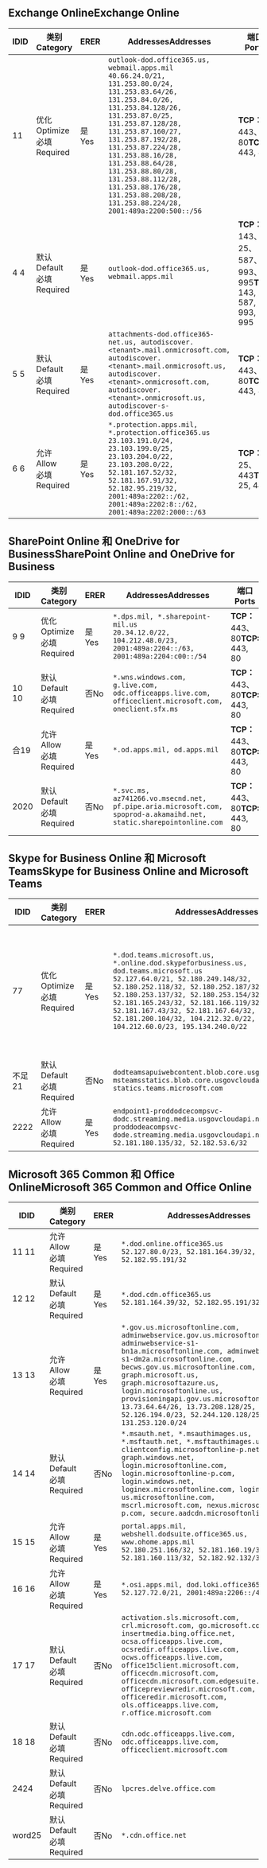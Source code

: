 <!--THIS FILE IS AUTOMATICALLY GENERATED. MANUAL CHANGES WILL BE OVERWRITTEN.-->
<!--Please contact the Office 365 Endpoints team with any questions.-->
<!--USGovDoD endpoints version 2020012800-->
<!--File generated 2020-01-28 11:00:16.1582-->

## <a name="exchange-online"></a><span data-ttu-id="15c27-101">Exchange Online</span><span class="sxs-lookup"><span data-stu-id="15c27-101">Exchange Online</span></span>

<span data-ttu-id="15c27-102">ID</span><span class="sxs-lookup"><span data-stu-id="15c27-102">ID</span></span> | <span data-ttu-id="15c27-103">类别</span><span class="sxs-lookup"><span data-stu-id="15c27-103">Category</span></span> | <span data-ttu-id="15c27-104">ER</span><span class="sxs-lookup"><span data-stu-id="15c27-104">ER</span></span> | <span data-ttu-id="15c27-105">Addresses</span><span class="sxs-lookup"><span data-stu-id="15c27-105">Addresses</span></span> | <span data-ttu-id="15c27-106">端口</span><span class="sxs-lookup"><span data-stu-id="15c27-106">Ports</span></span>
-- | -------------------- | --- | ---------------------------------------------------------------------------------------------------------------------------------------------------------------------------------------------------------------------------------------------------------------------------------------------------------------------------------------------------------------------------------------------- | -------------------------------
<span data-ttu-id="15c27-107">1</span><span class="sxs-lookup"><span data-stu-id="15c27-107">1</span></span> | <span data-ttu-id="15c27-108">优化</span><span class="sxs-lookup"><span data-stu-id="15c27-108">Optimize</span></span><BR><span data-ttu-id="15c27-109">必填</span><span class="sxs-lookup"><span data-stu-id="15c27-109">Required</span></span> | <span data-ttu-id="15c27-110">是</span><span class="sxs-lookup"><span data-stu-id="15c27-110">Yes</span></span> | `outlook-dod.office365.us, webmail.apps.mil`<BR>`40.66.24.0/21, 131.253.80.0/24, 131.253.83.64/26, 131.253.84.0/26, 131.253.84.128/26, 131.253.87.0/25, 131.253.87.128/28, 131.253.87.160/27, 131.253.87.192/28, 131.253.87.224/28, 131.253.88.16/28, 131.253.88.64/28, 131.253.88.80/28, 131.253.88.112/28, 131.253.88.176/28, 131.253.88.208/28, 131.253.88.224/28, 2001:489a:2200:500::/56` | <span data-ttu-id="15c27-111">**TCP：** 443、80</span><span class="sxs-lookup"><span data-stu-id="15c27-111">**TCP:** 443, 80</span></span>
<span data-ttu-id="15c27-112">4 </span><span class="sxs-lookup"><span data-stu-id="15c27-112">4</span></span> | <span data-ttu-id="15c27-113">默认</span><span class="sxs-lookup"><span data-stu-id="15c27-113">Default</span></span><BR><span data-ttu-id="15c27-114">必填</span><span class="sxs-lookup"><span data-stu-id="15c27-114">Required</span></span> | <span data-ttu-id="15c27-115">是</span><span class="sxs-lookup"><span data-stu-id="15c27-115">Yes</span></span> | `outlook-dod.office365.us, webmail.apps.mil` | <span data-ttu-id="15c27-116">**TCP：** 143、25、587、993、995</span><span class="sxs-lookup"><span data-stu-id="15c27-116">**TCP:** 143, 25, 587, 993, 995</span></span>
<span data-ttu-id="15c27-117">5 </span><span class="sxs-lookup"><span data-stu-id="15c27-117">5</span></span> | <span data-ttu-id="15c27-118">默认</span><span class="sxs-lookup"><span data-stu-id="15c27-118">Default</span></span><BR><span data-ttu-id="15c27-119">必填</span><span class="sxs-lookup"><span data-stu-id="15c27-119">Required</span></span> | <span data-ttu-id="15c27-120">是</span><span class="sxs-lookup"><span data-stu-id="15c27-120">Yes</span></span> | `attachments-dod.office365-net.us, autodiscover.<tenant>.mail.onmicrosoft.com, autodiscover.<tenant>.mail.onmicrosoft.us, autodiscover.<tenant>.onmicrosoft.com, autodiscover.<tenant>.onmicrosoft.us, autodiscover-s-dod.office365.us` | <span data-ttu-id="15c27-121">**TCP：** 443、80</span><span class="sxs-lookup"><span data-stu-id="15c27-121">**TCP:** 443, 80</span></span>
<span data-ttu-id="15c27-122">6 </span><span class="sxs-lookup"><span data-stu-id="15c27-122">6</span></span> | <span data-ttu-id="15c27-123">允许</span><span class="sxs-lookup"><span data-stu-id="15c27-123">Allow</span></span><BR><span data-ttu-id="15c27-124">必填</span><span class="sxs-lookup"><span data-stu-id="15c27-124">Required</span></span> | <span data-ttu-id="15c27-125">是</span><span class="sxs-lookup"><span data-stu-id="15c27-125">Yes</span></span> | `*.protection.apps.mil, *.protection.office365.us`<BR>`23.103.191.0/24, 23.103.199.0/25, 23.103.204.0/22, 23.103.208.0/22, 52.181.167.52/32, 52.181.167.91/32, 52.182.95.219/32, 2001:489a:2202::/62, 2001:489a:2202:8::/62, 2001:489a:2202:2000::/63` | <span data-ttu-id="15c27-126">**TCP：** 25、443</span><span class="sxs-lookup"><span data-stu-id="15c27-126">**TCP:** 25, 443</span></span>

## <a name="sharepoint-online-and-onedrive-for-business"></a><span data-ttu-id="15c27-127">SharePoint Online 和 OneDrive for Business</span><span class="sxs-lookup"><span data-stu-id="15c27-127">SharePoint Online and OneDrive for Business</span></span>

<span data-ttu-id="15c27-128">ID</span><span class="sxs-lookup"><span data-stu-id="15c27-128">ID</span></span> | <span data-ttu-id="15c27-129">类别</span><span class="sxs-lookup"><span data-stu-id="15c27-129">Category</span></span> | <span data-ttu-id="15c27-130">ER</span><span class="sxs-lookup"><span data-stu-id="15c27-130">ER</span></span> | <span data-ttu-id="15c27-131">Addresses</span><span class="sxs-lookup"><span data-stu-id="15c27-131">Addresses</span></span> | <span data-ttu-id="15c27-132">端口</span><span class="sxs-lookup"><span data-stu-id="15c27-132">Ports</span></span>
-- | -------------------- | --- | ------------------------------------------------------------------------------------------------------------------- | ----------------
<span data-ttu-id="15c27-133">9 </span><span class="sxs-lookup"><span data-stu-id="15c27-133">9</span></span> | <span data-ttu-id="15c27-134">优化</span><span class="sxs-lookup"><span data-stu-id="15c27-134">Optimize</span></span><BR><span data-ttu-id="15c27-135">必填</span><span class="sxs-lookup"><span data-stu-id="15c27-135">Required</span></span> | <span data-ttu-id="15c27-136">是</span><span class="sxs-lookup"><span data-stu-id="15c27-136">Yes</span></span> | `*.dps.mil, *.sharepoint-mil.us`<BR>`20.34.12.0/22, 104.212.48.0/23, 2001:489a:2204::/63, 2001:489a:2204:c00::/54` | <span data-ttu-id="15c27-137">**TCP：** 443、80</span><span class="sxs-lookup"><span data-stu-id="15c27-137">**TCP:** 443, 80</span></span>
<span data-ttu-id="15c27-138">10  </span><span class="sxs-lookup"><span data-stu-id="15c27-138">10</span></span> | <span data-ttu-id="15c27-139">默认</span><span class="sxs-lookup"><span data-stu-id="15c27-139">Default</span></span><BR><span data-ttu-id="15c27-140">必填</span><span class="sxs-lookup"><span data-stu-id="15c27-140">Required</span></span> | <span data-ttu-id="15c27-141">否</span><span class="sxs-lookup"><span data-stu-id="15c27-141">No</span></span> | `*.wns.windows.com, g.live.com, odc.officeapps.live.com, officeclient.microsoft.com, oneclient.sfx.ms` | <span data-ttu-id="15c27-142">**TCP：** 443、80</span><span class="sxs-lookup"><span data-stu-id="15c27-142">**TCP:** 443, 80</span></span>
<span data-ttu-id="15c27-143">合</span><span class="sxs-lookup"><span data-stu-id="15c27-143">19</span></span> | <span data-ttu-id="15c27-144">允许</span><span class="sxs-lookup"><span data-stu-id="15c27-144">Allow</span></span><BR><span data-ttu-id="15c27-145">必填</span><span class="sxs-lookup"><span data-stu-id="15c27-145">Required</span></span> | <span data-ttu-id="15c27-146">是</span><span class="sxs-lookup"><span data-stu-id="15c27-146">Yes</span></span> | `*.od.apps.mil, od.apps.mil` | <span data-ttu-id="15c27-147">**TCP：** 443、80</span><span class="sxs-lookup"><span data-stu-id="15c27-147">**TCP:** 443, 80</span></span>
<span data-ttu-id="15c27-148">20</span><span class="sxs-lookup"><span data-stu-id="15c27-148">20</span></span> | <span data-ttu-id="15c27-149">默认</span><span class="sxs-lookup"><span data-stu-id="15c27-149">Default</span></span><BR><span data-ttu-id="15c27-150">必填</span><span class="sxs-lookup"><span data-stu-id="15c27-150">Required</span></span> | <span data-ttu-id="15c27-151">否</span><span class="sxs-lookup"><span data-stu-id="15c27-151">No</span></span> | `*.svc.ms, az741266.vo.msecnd.net, pf.pipe.aria.microsoft.com, spoprod-a.akamaihd.net, static.sharepointonline.com` | <span data-ttu-id="15c27-152">**TCP：** 443、80</span><span class="sxs-lookup"><span data-stu-id="15c27-152">**TCP:** 443, 80</span></span>

## <a name="skype-for-business-online-and-microsoft-teams"></a><span data-ttu-id="15c27-153">Skype for Business Online 和 Microsoft Teams</span><span class="sxs-lookup"><span data-stu-id="15c27-153">Skype for Business Online and Microsoft Teams</span></span>

<span data-ttu-id="15c27-154">ID</span><span class="sxs-lookup"><span data-stu-id="15c27-154">ID</span></span> | <span data-ttu-id="15c27-155">类别</span><span class="sxs-lookup"><span data-stu-id="15c27-155">Category</span></span> | <span data-ttu-id="15c27-156">ER</span><span class="sxs-lookup"><span data-stu-id="15c27-156">ER</span></span> | <span data-ttu-id="15c27-157">Addresses</span><span class="sxs-lookup"><span data-stu-id="15c27-157">Addresses</span></span> | <span data-ttu-id="15c27-158">端口</span><span class="sxs-lookup"><span data-stu-id="15c27-158">Ports</span></span>
-- | -------------------- | --- | -------------------------------------------------------------------------------------------------------------------------------------------------------------------------------------------------------------------------------------------------------------------------------------------------------------------------------------------------------- | -----------------------------------------------
<span data-ttu-id="15c27-159">7</span><span class="sxs-lookup"><span data-stu-id="15c27-159">7</span></span> | <span data-ttu-id="15c27-160">优化</span><span class="sxs-lookup"><span data-stu-id="15c27-160">Optimize</span></span><BR><span data-ttu-id="15c27-161">必填</span><span class="sxs-lookup"><span data-stu-id="15c27-161">Required</span></span> | <span data-ttu-id="15c27-162">是</span><span class="sxs-lookup"><span data-stu-id="15c27-162">Yes</span></span> | `*.dod.teams.microsoft.us, *.online.dod.skypeforbusiness.us, dod.teams.microsoft.us`<BR>`52.127.64.0/21, 52.180.249.148/32, 52.180.252.118/32, 52.180.252.187/32, 52.180.253.137/32, 52.180.253.154/32, 52.181.165.243/32, 52.181.166.119/32, 52.181.167.43/32, 52.181.167.64/32, 52.181.200.104/32, 104.212.32.0/22, 104.212.60.0/23, 195.134.240.0/22` | <span data-ttu-id="15c27-163">**TCP：** 443</span><span class="sxs-lookup"><span data-stu-id="15c27-163">**TCP:** 443</span></span><BR><span data-ttu-id="15c27-164">**UDP：** 3478、3479、3480、3481</span><span class="sxs-lookup"><span data-stu-id="15c27-164">**UDP:** 3478, 3479, 3480, 3481</span></span>
<span data-ttu-id="15c27-165">不足</span><span class="sxs-lookup"><span data-stu-id="15c27-165">21</span></span> | <span data-ttu-id="15c27-166">默认</span><span class="sxs-lookup"><span data-stu-id="15c27-166">Default</span></span><BR><span data-ttu-id="15c27-167">必填</span><span class="sxs-lookup"><span data-stu-id="15c27-167">Required</span></span> | <span data-ttu-id="15c27-168">否</span><span class="sxs-lookup"><span data-stu-id="15c27-168">No</span></span> | `dodteamsapuiwebcontent.blob.core.usgovcloudapi.net, msteamsstatics.blob.core.usgovcloudapi.net, statics.teams.microsoft.com` | <span data-ttu-id="15c27-169">**TCP：** 443</span><span class="sxs-lookup"><span data-stu-id="15c27-169">**TCP:** 443</span></span>
<span data-ttu-id="15c27-170">22</span><span class="sxs-lookup"><span data-stu-id="15c27-170">22</span></span> | <span data-ttu-id="15c27-171">允许</span><span class="sxs-lookup"><span data-stu-id="15c27-171">Allow</span></span><BR><span data-ttu-id="15c27-172">必填</span><span class="sxs-lookup"><span data-stu-id="15c27-172">Required</span></span> | <span data-ttu-id="15c27-173">是</span><span class="sxs-lookup"><span data-stu-id="15c27-173">Yes</span></span> | `endpoint1-proddodcecompsvc-dodc.streaming.media.usgovcloudapi.net, endpoint1-proddodeacompsvc-dode.streaming.media.usgovcloudapi.net`<BR>`52.181.180.135/32, 52.182.53.6/32` | <span data-ttu-id="15c27-174">**TCP：** 443</span><span class="sxs-lookup"><span data-stu-id="15c27-174">**TCP:** 443</span></span>

## <a name="microsoft-365-common-and-office-online"></a><span data-ttu-id="15c27-175">Microsoft 365 Common 和 Office Online</span><span class="sxs-lookup"><span data-stu-id="15c27-175">Microsoft 365 Common and Office Online</span></span>

<span data-ttu-id="15c27-176">ID</span><span class="sxs-lookup"><span data-stu-id="15c27-176">ID</span></span> | <span data-ttu-id="15c27-177">类别</span><span class="sxs-lookup"><span data-stu-id="15c27-177">Category</span></span> | <span data-ttu-id="15c27-178">ER</span><span class="sxs-lookup"><span data-stu-id="15c27-178">ER</span></span> | <span data-ttu-id="15c27-179">Addresses</span><span class="sxs-lookup"><span data-stu-id="15c27-179">Addresses</span></span> | <span data-ttu-id="15c27-180">端口</span><span class="sxs-lookup"><span data-stu-id="15c27-180">Ports</span></span>
-- | ------------------- | --- | ------------------------------------------------------------------------------------------------------------------------------------------------------------------------------------------------------------------------------------------------------------------------------------------------------------------------------------------------------------------------------------------------------------------------- | ----------------
<span data-ttu-id="15c27-181">11 </span><span class="sxs-lookup"><span data-stu-id="15c27-181">11</span></span> | <span data-ttu-id="15c27-182">允许</span><span class="sxs-lookup"><span data-stu-id="15c27-182">Allow</span></span><BR><span data-ttu-id="15c27-183">必填</span><span class="sxs-lookup"><span data-stu-id="15c27-183">Required</span></span> | <span data-ttu-id="15c27-184">是</span><span class="sxs-lookup"><span data-stu-id="15c27-184">Yes</span></span> | `*.dod.online.office365.us`<BR>`52.127.80.0/23, 52.181.164.39/32, 52.182.95.191/32` | <span data-ttu-id="15c27-185">**TCP：** 443</span><span class="sxs-lookup"><span data-stu-id="15c27-185">**TCP:** 443</span></span>
<span data-ttu-id="15c27-186">12 </span><span class="sxs-lookup"><span data-stu-id="15c27-186">12</span></span> | <span data-ttu-id="15c27-187">默认</span><span class="sxs-lookup"><span data-stu-id="15c27-187">Default</span></span><BR><span data-ttu-id="15c27-188">必填</span><span class="sxs-lookup"><span data-stu-id="15c27-188">Required</span></span> | <span data-ttu-id="15c27-189">是</span><span class="sxs-lookup"><span data-stu-id="15c27-189">Yes</span></span> | `*.dod.cdn.office365.us`<BR>`52.181.164.39/32, 52.182.95.191/32` | <span data-ttu-id="15c27-190">**TCP：** 443</span><span class="sxs-lookup"><span data-stu-id="15c27-190">**TCP:** 443</span></span>
<span data-ttu-id="15c27-191">13 </span><span class="sxs-lookup"><span data-stu-id="15c27-191">13</span></span> | <span data-ttu-id="15c27-192">允许</span><span class="sxs-lookup"><span data-stu-id="15c27-192">Allow</span></span><BR><span data-ttu-id="15c27-193">必填</span><span class="sxs-lookup"><span data-stu-id="15c27-193">Required</span></span> | <span data-ttu-id="15c27-194">是</span><span class="sxs-lookup"><span data-stu-id="15c27-194">Yes</span></span> | `*.gov.us.microsoftonline.com, adminwebservice.gov.us.microsoftonline.com, adminwebservice-s1-bn1a.microsoftonline.com, adminwebservice-s1-dm2a.microsoftonline.com, becws.gov.us.microsoftonline.com, dod-graph.microsoft.us, graph.microsoftazure.us, login.microsoftonline.us, provisioningapi.gov.us.microsoftonline.com`<BR>`13.73.64.64/26, 13.73.208.128/25, 52.126.194.0/23, 52.244.120.128/25, 131.253.120.0/24` | <span data-ttu-id="15c27-195">**TCP：** 443</span><span class="sxs-lookup"><span data-stu-id="15c27-195">**TCP:** 443</span></span>
<span data-ttu-id="15c27-196">14 </span><span class="sxs-lookup"><span data-stu-id="15c27-196">14</span></span> | <span data-ttu-id="15c27-197">默认</span><span class="sxs-lookup"><span data-stu-id="15c27-197">Default</span></span><BR><span data-ttu-id="15c27-198">必填</span><span class="sxs-lookup"><span data-stu-id="15c27-198">Required</span></span> | <span data-ttu-id="15c27-199">否</span><span class="sxs-lookup"><span data-stu-id="15c27-199">No</span></span> | `*.msauth.net, *.msauthimages.us, *.msftauth.net, *.msftauthimages.us, clientconfig.microsoftonline-p.net, graph.windows.net, login.microsoftonline.com, login.microsoftonline-p.com, login.windows.net, loginex.microsoftonline.com, login-us.microsoftonline.com, mscrl.microsoft.com, nexus.microsoftonline-p.com, secure.aadcdn.microsoftonline-p.com` | <span data-ttu-id="15c27-200">**TCP：** 443</span><span class="sxs-lookup"><span data-stu-id="15c27-200">**TCP:** 443</span></span>
<span data-ttu-id="15c27-201">15 </span><span class="sxs-lookup"><span data-stu-id="15c27-201">15</span></span> | <span data-ttu-id="15c27-202">允许</span><span class="sxs-lookup"><span data-stu-id="15c27-202">Allow</span></span><BR><span data-ttu-id="15c27-203">必填</span><span class="sxs-lookup"><span data-stu-id="15c27-203">Required</span></span> | <span data-ttu-id="15c27-204">是</span><span class="sxs-lookup"><span data-stu-id="15c27-204">Yes</span></span> | `portal.apps.mil, webshell.dodsuite.office365.us, www.ohome.apps.mil`<BR>`52.180.251.166/32, 52.181.160.19/32, 52.181.160.113/32, 52.182.92.132/32` | <span data-ttu-id="15c27-205">**TCP：** 443</span><span class="sxs-lookup"><span data-stu-id="15c27-205">**TCP:** 443</span></span>
<span data-ttu-id="15c27-206">16 </span><span class="sxs-lookup"><span data-stu-id="15c27-206">16</span></span> | <span data-ttu-id="15c27-207">允许</span><span class="sxs-lookup"><span data-stu-id="15c27-207">Allow</span></span><BR><span data-ttu-id="15c27-208">必填</span><span class="sxs-lookup"><span data-stu-id="15c27-208">Required</span></span> | <span data-ttu-id="15c27-209">是</span><span class="sxs-lookup"><span data-stu-id="15c27-209">Yes</span></span> | `*.osi.apps.mil, dod.loki.office365.us`<BR>`52.127.72.0/21, 2001:489a:2206::/48` | <span data-ttu-id="15c27-210">**TCP：** 443</span><span class="sxs-lookup"><span data-stu-id="15c27-210">**TCP:** 443</span></span>
<span data-ttu-id="15c27-211">17 </span><span class="sxs-lookup"><span data-stu-id="15c27-211">17</span></span> | <span data-ttu-id="15c27-212">默认</span><span class="sxs-lookup"><span data-stu-id="15c27-212">Default</span></span><BR><span data-ttu-id="15c27-213">必填</span><span class="sxs-lookup"><span data-stu-id="15c27-213">Required</span></span> | <span data-ttu-id="15c27-214">否</span><span class="sxs-lookup"><span data-stu-id="15c27-214">No</span></span> | `activation.sls.microsoft.com, crl.microsoft.com, go.microsoft.com, insertmedia.bing.office.net, ocsa.officeapps.live.com, ocsredir.officeapps.live.com, ocws.officeapps.live.com, office15client.microsoft.com, officecdn.microsoft.com, officecdn.microsoft.com.edgesuite.net, officepreviewredir.microsoft.com, officeredir.microsoft.com, ols.officeapps.live.com, r.office.microsoft.com` | <span data-ttu-id="15c27-215">**TCP：** 443、80</span><span class="sxs-lookup"><span data-stu-id="15c27-215">**TCP:** 443, 80</span></span>
<span data-ttu-id="15c27-216">18 </span><span class="sxs-lookup"><span data-stu-id="15c27-216">18</span></span> | <span data-ttu-id="15c27-217">默认</span><span class="sxs-lookup"><span data-stu-id="15c27-217">Default</span></span><BR><span data-ttu-id="15c27-218">必填</span><span class="sxs-lookup"><span data-stu-id="15c27-218">Required</span></span> | <span data-ttu-id="15c27-219">否</span><span class="sxs-lookup"><span data-stu-id="15c27-219">No</span></span> | `cdn.odc.officeapps.live.com, odc.officeapps.live.com, officeclient.microsoft.com` | <span data-ttu-id="15c27-220">**TCP：** 443、80</span><span class="sxs-lookup"><span data-stu-id="15c27-220">**TCP:** 443, 80</span></span>
<span data-ttu-id="15c27-221">24</span><span class="sxs-lookup"><span data-stu-id="15c27-221">24</span></span> | <span data-ttu-id="15c27-222">默认</span><span class="sxs-lookup"><span data-stu-id="15c27-222">Default</span></span><BR><span data-ttu-id="15c27-223">必填</span><span class="sxs-lookup"><span data-stu-id="15c27-223">Required</span></span> | <span data-ttu-id="15c27-224">否</span><span class="sxs-lookup"><span data-stu-id="15c27-224">No</span></span> | `lpcres.delve.office.com` | <span data-ttu-id="15c27-225">**TCP：** 443</span><span class="sxs-lookup"><span data-stu-id="15c27-225">**TCP:** 443</span></span>
<span data-ttu-id="15c27-226">word</span><span class="sxs-lookup"><span data-stu-id="15c27-226">25</span></span> | <span data-ttu-id="15c27-227">默认</span><span class="sxs-lookup"><span data-stu-id="15c27-227">Default</span></span><BR><span data-ttu-id="15c27-228">必填</span><span class="sxs-lookup"><span data-stu-id="15c27-228">Required</span></span> | <span data-ttu-id="15c27-229">否</span><span class="sxs-lookup"><span data-stu-id="15c27-229">No</span></span> | `*.cdn.office.net` | <span data-ttu-id="15c27-230">**TCP：** 443</span><span class="sxs-lookup"><span data-stu-id="15c27-230">**TCP:** 443</span></span>
